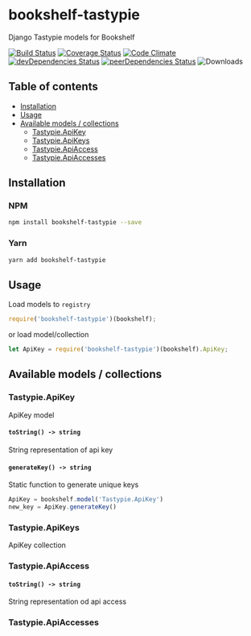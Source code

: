 # bookshelf-tastypie

Django Tastypie models for Bookshelf

[![Build Status](https://travis-ci.org/tomi77/node-bookshelf-tastypie.svg)](https://travis-ci.org/tomi77/node-bookshelf-tastypie)
[![Coverage Status](https://coveralls.io/repos/github/tomi77/node-bookshelf-tastypie/badge.svg?branch=master)](https://coveralls.io/github/tomi77/node-bookshelf-tastypie?branch=master)
[![Code Climate](https://codeclimate.com/github/tomi77/node-bookshelf-tastypie/badges/gpa.svg)](https://codeclimate.com/github/tomi77/node-bookshelf-tastypie)
[![devDependencies Status](https://david-dm.org/tomi77/node-bookshelf-tastypie/dev-status.svg)](https://david-dm.org/tomi77/node-bookshelf-tastypie?type=dev)
[![peerDependencies Status](https://david-dm.org/tomi77/node-bookshelf-tastypie/peer-status.svg)](https://david-dm.org/tomi77/node-bookshelf-tastypie?type=peer)
![Downloads](https://img.shields.io/npm/dt/bookshelf-tastypie.svg)

## Table of contents

* [Installation](#installation)
* [Usage](#usage)
* [Available models / collections](#available-models--collections)
  * [Tastypie.ApiKey](#tastypieapikey)
  * [Tastypie.ApiKeys](#tastypieapikeys)
  * [Tastypie.ApiAccess](#tastypieapiaccess)
  * [Tastypie.ApiAccesses](#tastypieapiaccesses)

## Installation

### NPM

~~~bash
npm install bookshelf-tastypie --save
~~~

### Yarn

~~~bash
yarn add bookshelf-tastypie
~~~

## Usage

Load models to ``registry``

~~~js
require('bookshelf-tastypie')(bookshelf);
~~~

or load model/collection

~~~js
let ApiKey = require('bookshelf-tastypie')(bookshelf).ApiKey;
~~~

## Available models / collections

### Tastypie.ApiKey

ApiKey model

#### `toString() -> string`

String representation of api key

#### `generateKey() -> string`

Static function to generate unique keys

~~~js
ApiKey = bookshelf.model('Tastypie.ApiKey')
new_key = ApiKey.generateKey()
~~~

### Tastypie.ApiKeys

ApiKey collection

### Tastypie.ApiAccess

#### `toString() -> string`

String representation od api access

### Tastypie.ApiAccesses
